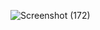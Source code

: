 ![Screenshot (172)](https://github.com/Narayan9688/tic-tok-tie2-project/assets/97383203/b243da41-53bf-47d0-9e9e-7ef4d60abc8b)
